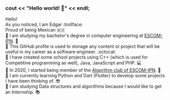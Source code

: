 ### cout << "Hello world! 👋" << endl;
Hello!  
As you noticed, I am Edgar :trollface:   
Proud of being Mexican 🇲🇽   
:small_blue_diamond: I am studying my bachelor's degree in computer engineering at [ESCOM-IPN](https://en.wikipedia.org/wiki/ESCOM). :notebook_with_decorative_cover:  
:small_blue_diamond: This GitHub profile is used to storage any content or project that will be useful in my career as a software engineer. :octocat:   
:small_blue_diamond: I have created some school projects using C++ (which is used for Competitive programming as well), Java, JavaScript and PHP. :computer:   
:small_blue_diamond: In 2020, I started being member of the [Algorithm club of ESCOM-IPN](https://www.facebook.com/algoritmiaescom). :confetti_ball:  
:small_blue_diamond: I am currently learning Python and Dart (Flutter) to develop some projects I have been thinking of. :sunglasses:  
:small_blue_diamond: I am studying Data structures and algorithms because I would like to get an Internship. :books:



<!--
**EdgarRamirezFuentes/EdgarRamirezFuentes** is a ✨ _special_ ✨ repository because its `README.md` (this file) appears on your GitHub profile.

Here are some ideas to get you started:

- 🔭 I’m currently working on ...
- 🌱 I’m currently learning ...
- 👯 I’m looking to collaborate on ...
- 🤔 I’m looking for help with ...
- 💬 Ask me about ...
- 📫 How to reach me: ...
- 😄 Pronouns: ...
- ⚡ Fun fact: ...
-->
 
